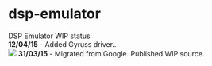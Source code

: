 ﻿# dsp-emulator
DSP Emulator WIP status<br>
<b>12/04/15</b> - Added Gyruss driver..<br>
<img src='http://img1.imagilive.com/0415/gyruss.png'>
<b>31/03/15</b> - Migrated from Google. Published WIP source.<br>
